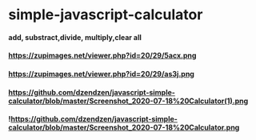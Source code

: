 # simple-javascript-calculator
#### add, substract,divide, multiply,clear all
#### https://zupimages.net/viewer.php?id=20/29/5acx.png
#### https://zupimages.net/viewer.php?id=20/29/as3j.png
#### https://github.com/dzendzen/javascript-simple-calculator/blob/master/Screenshot_2020-07-18%20Calculator(1).png

#### !https://github.com/dzendzen/javascript-simple-calculator/blob/master/Screenshot_2020-07-18%20Calculator.png
